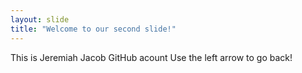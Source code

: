 ```yaml
---
layout: slide
title: "Welcome to our second slide!"
---
```

This is Jeremiah Jacob GitHub acount
Use the left arrow to go back!
